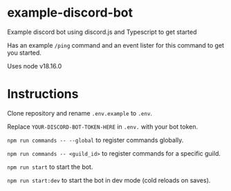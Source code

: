 # example-discord-bot
Example discord bot using discord.js and Typescript to get started

Has an example `/ping` command and an event lister for this command to get you started.

Uses node v18.16.0

# Instructions
Clone repository and rename `.env.example` to `.env`.

Replace `YOUR-DISCORD-BOT-TOKEN-HERE` in `.env.` with your bot token.

`npm run commands -- --global` to register commands globally.

`npm run commands -- <guild_id>` to register commands for a specific guild.

`npm run start` to start the bot.

`npm run start:dev` to start the bot in dev mode (cold reloads on saves).
